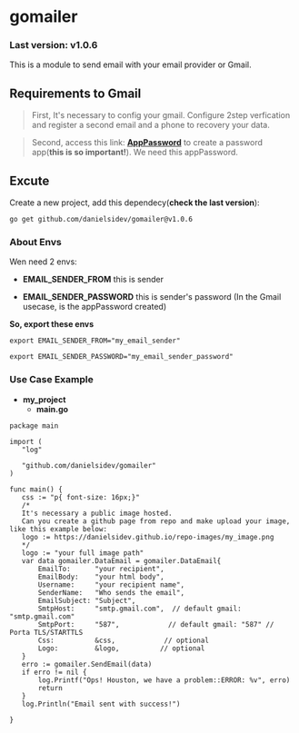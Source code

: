 # gomailer
### Last version: **v1.0.6**
 This is a module to send email with your email provider or Gmail.
 
 ## Requirements to Gmail

 >  First, It's necessary to config your gmail. Configure 2step verfication and register a second email and a phone to recovery your data.

 >  Second, access this link: **[AppPassword](https://myaccount.google.com/apppasswords)** to create a password app(**this is so important!**). We need this appPassword.

 ## Excute

 Create a new project, add this dependecy(**check the last version**):
 ```
 go get github.com/danielsidev/gomailer@v1.0.6

 ```

 ### About Envs

 Wen need 2 envs:

 - **EMAIL_SENDER_FROM** this is sender
	
 - **EMAIL_SENDER_PASSWORD** this is sender's password (In the Gmail usecase, is the appPassword created)  

 **So, export these envs**

 ```
 export EMAIL_SENDER_FROM="my_email_sender"
 ```
 ```
 export EMAIL_SENDER_PASSWORD="my_email_sender_password"
 ```

 ### Use Case  Example
- **my_project**
   - **main.go**

 ```
package main

import (
	"log"

	"github.com/danielsidev/gomailer"
)

func main() {
	css := "p{ font-size: 16px;}"
    /*
    It's necessary a public image hosted.
    Can you create a github page from repo and make upload your image, like this example below:
    logo := https://danielsidev.github.io/repo-images/my_image.png    
    */
	logo := "your full image path" 
	var data gomailer.DataEmail = gomailer.DataEmail{
		EmailTo:      "your recipient",
		EmailBody:    "your html body",
		Username:     "your recipient name",
		SenderName:   "Who sends the email",
		EmailSubject: "Subject",
        SmtpHost:     "smtp.gmail.com",  // default gmail: "smtp.gmail.com"
        SmtpPort:     "587",            // default gmail: "587" // Porta TLS/STARTTLS
		Css:          &css,            // optional
		Logo:         &logo,          // optional
	}
	erro := gomailer.SendEmail(data)
	if erro != nil {
		log.Printf("Ops! Houston, we have a problem::ERROR: %v", erro)
		return
	}
	log.Println("Email sent with success!")

}

 ```
